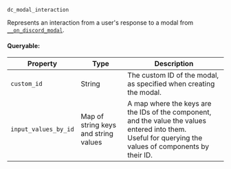 `dc_modal_interaction`

Represents an interaction from a user's response to a modal from [`__on_discord_modal`](/events/discord-modal.md).

#### Queryable:

| Property             | Type                                 | Description                                                                                                                                                 |
|----------------------|--------------------------------------|-------------------------------------------------------------------------------------------------------------------------------------------------------------|
| `custom_id`          | String                               | The custom ID of the modal, as specified when creating the modal.                                                                                           |
| `input_values_by_id` | Map of string keys and string values | A map where the keys are the IDs of the component, and the value the values entered into them.<br>Useful for querying the values of components by their ID. |